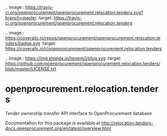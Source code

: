 .. image:: https://travis-ci.org/openprocurement/openprocurement.relocation.tenders.svg?branch=master
    :target: https://travis-ci.org/openprocurement/openprocurement.relocation.tenders

.. image:: https://coveralls.io/repos/openprocurement/openprocurement.relocation.tenders/badge.svg
  :target: https://coveralls.io/r/openprocurement/openprocurement.relocation.tenders

.. image:: https://img.shields.io/hexpm/l/plug.svg
    :target: https://github.com/openprocurement/openprocurement.relocation.tenders/blob/master/LICENSE.txt

openprocurement.relocation.tenders
==================================

Tender ownership transfer API interface to OpenProcurement database

Documentation for this package is available at http://relocation.tenders-docs.openprocurement.org/en/latest/overview.html
